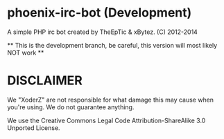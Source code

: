 phoenix-irc-bot (Development)
===============

A simple PHP irc bot created by TheEpTic & xBytez. (C) 2012-2014

** This is the development branch, be careful, this version will most likely NOT work **

DISCLAIMER
===============

We "XoderZ" are not responsible for what damage this may cause when you're using. We do not guarantee anything.

We use the Creative Commons Legal Code Attribution-ShareAlike 3.0 Unported License.
